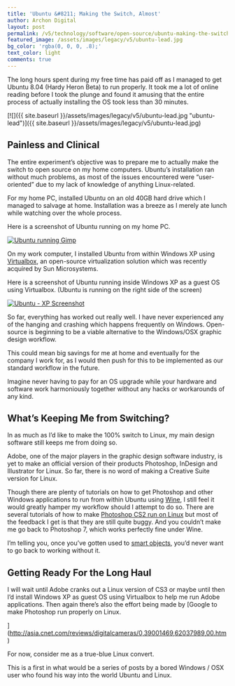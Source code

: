 ```yaml
---
title: 'Ubuntu &#8211; Making the Switch, Almost'
author: Archon Digital
layout: post
permalink: /v5/technology/software/open-source/ubuntu-making-the-switch-almost/
featured_image: /assets/images/legacy/v5/ubuntu-lead.jpg
bg_color: 'rgba(0, 0, 0, .8);'
text_color: light
comments: true
---
```


The long hours spent during my free time has paid off as I managed to get Ubuntu 8.04 (Hardy Heron Beta) to run properly. It took me a lot of online reading before I took the plunge and found it amusing that the entire process of actually installing the OS took less than 30 minutes.

[![]({{ site.baseurl }}/assets/images/legacy/v5/ubuntu-lead.jpg "ubuntu-lead")]({{ site.baseurl }}/assets/images/legacy/v5/ubuntu-lead.jpg)

## Painless and Clinical

The entire experiment&#8217;s objective was to prepare me to actually make the switch to open source on my home computers. Ubuntu&#8217;s installation ran without much problems, as most of the issues encountered were &#8220;user-oriented&#8221; due to my lack of knowledge of anything Linux-related.<!--more-->

For my home PC, installed Ubuntu on an old 40GB hard drive which I managed to salvage at home. Installation was a breeze as I merely ate lunch while watching over the whole process.

Here is a screenshot of Ubuntu running on my home PC.

[![Ubuntu running Gimp](http://farm4.static.flickr.com/3110/2376899864_1b6f1383d4_m.jpg)](http://www.flickr.com/photos/22375586@N03/2376899864/ "Ubuntu running Gimp")

On my work computer, I installed Ubuntu from within Windows XP using [Virtualbox](http://www.virtualbox.org/), an open-source virtualization solution which was recently acquired by Sun Microsystems.

Here is a screenshot of Ubuntu running inside Windows XP as a guest OS using Virtualbox. (Ubuntu is running on the right side of the screen)

[![Ubuntu - XP Screenshot](http://farm4.static.flickr.com/3111/2375648051_8c186d61b0.jpg)](http://www.flickr.com/photos/22375586@N03/2375648051/ "Ubuntu - XP Screenshot")

So far, everything has worked out really well. I have never experienced any of the hanging and crashing which happens frequently on Windows. Open-source is beginning to be a viable alternative to the Windows/OSX graphic design workflow.

This could mean big savings for me at home and eventually for the company I work for, as I would then push for this to be implemented as our standard workflow in the future.

Imagine never having to pay for an OS upgrade while your hardware and software work harmoniously together without any hacks or workarounds of any kind.

## What&#8217;s Keeping Me from Switching?

In as much as I&#8217;d like to make the 100% switch to Linux, my main design software still keeps me from doing so.

Adobe, one of the major players in the graphic design software industry, is yet to make an official version of their products Photoshop, InDesign and Illustrator for Linux. So far, there is no word of making a Creative Suite version for Linux.

Though there are plenty of tutorials on how to get Photoshop and other Windows applications to run from within Ubuntu using [Wine](http://www.winehq.org/), I still feel it would greatly hamper my workflow should I attempt to do so. There are several tutorials of how to make [Photoshop CS2 run on Linux](http://wiki.winehq.org/AdobePhotoshop) but most of the feedback I get is that they are still quite buggy. And you couldn&#8217;t make me go back to Photoshop 7, which works perfectly fine under Wine.

I&#8217;m telling you, once you&#8217;ve gotten used to [smart objects](http://www.adobe.com/products/photoshop/pop_smart.html), you&#8217;d never want to go back to working without it.

## Getting Ready For the Long Haul

I will wait until Adobe cranks out a Linux version of CS3 or maybe until then I&#8217;d install Windows XP as guest OS using Virtualbox to help me run Adobe applications. Then again there&#8217;s also the effort being made by [Google to make Photoshop run properly on Linux.

](http://asia.cnet.com/reviews/digitalcameras/0,39001469,62037989,00.htm)

For now, consider me as a true-blue Linux convert.

<span class="attention">This is a first in what would be a series of posts by a bored Windows / OSX user who found his way into the world Ubuntu and Linux.</span>